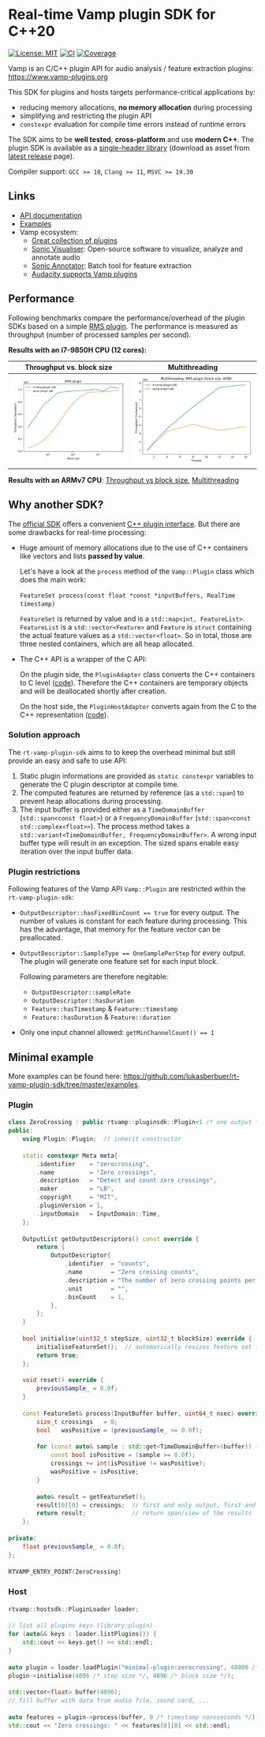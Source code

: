# Real-time Vamp plugin SDK for C++20

[![License: MIT](https://img.shields.io/badge/License-MIT-yellow.svg)](https://opensource.org/licenses/MIT)
[![CI](https://github.com/lukasberbuer/rt-vamp-plugin-sdk/actions/workflows/ci.yml/badge.svg)](https://github.com/lukasberbuer/rt-vamp-plugin-sdk/actions/workflows/ci.yml)
[![Coverage](https://coveralls.io/repos/github/lukasberbuer/rt-vamp-plugin-sdk/badge.svg)](https://coveralls.io/github/lukasberbuer/rt-vamp-plugin-sdk)

Vamp is an C/C++ plugin API for audio analysis / feature extraction plugins: https://www.vamp-plugins.org

This SDK for plugins and hosts targets performance-critical applications by:

- reducing memory allocations, **no memory allocation** during processing
- simplifying and restricting the plugin API
- `constexpr` evaluation for compile time errors instead of runtime errors

The SDK aims to be **well tested**, **cross-platform** and use **modern C++**.
The plugin SDK is available as a [single-header library](https://github.com/lukasberbuer/rt-vamp-plugin-sdk/releases/latest/download/pluginsdk.hpp) (download as asset from [latest release](https://github.com/lukasberbuer/rt-vamp-plugin-sdk/releases/latest) page).

Compiler support: `GCC >= 10`, `Clang >= 11`, `MSVC >= 19.30`

## Links

- [API documentation](https://lukasberbuer.github.io/rt-vamp-plugin-sdk)
- [Examples](https://github.com/lukasberbuer/rt-vamp-plugin-sdk/tree/master/examples)
- Vamp ecosystem:
    - [Great collection of plugins](https://www.vamp-plugins.org/download.html)
    - [Sonic Visualiser](https://www.sonicvisualiser.org/): Open-source software to visualize, analyze and annotate audio
    - [Sonic Annotator](https://vamp-plugins.org/sonic-annotator/): Batch tool for feature extraction
    - [Audacity supports Vamp plugins](https://wiki.audacityteam.org/wiki/Vamp_Plug-ins)

## Performance

Following benchmarks compare the performance/overhead of the plugin SDKs based on a simple [RMS plugin](https://github.com/lukasberbuer/rt-vamp-plugin-sdk/tree/master/benchmarks/sdks/RMS.hpp).
The performance is measured as throughput (number of processed samples per second).

**Results with an i7-9850H CPU (12 cores):**

| Throughput vs. block size                          | Multithreading                                                    |
| -------------------------------------------------- | ----------------------------------------------------------------- |
| ![](benchmarks/sdks/results/benchmark_sdks_i7.png) | ![](benchmarks/sdks/results/benchmark_sdks_i7_multithreading.png) |

**Results with an ARMv7 CPU**:
[Throughput vs block size](https://github.com/lukasberbuer/rt-vamp-plugin-sdk/tree/master/benchmarks/sdks/results/benchmark_sdks_armv7.png),
[Multithreading](https://github.com/lukasberbuer/rt-vamp-plugin-sdk/tree/master/benchmarks/sdks/results/benchmark_sdks_armv7_multithreading.png)

## Why another SDK?

The [official SDK](https://github.com/c4dm/vamp-plugin-sdk) offers a convenient [C++ plugin interface](https://code.soundsoftware.ac.uk/projects/vamp-plugin-sdk/embedded/classVamp_1_1Plugin.html).
But there are some drawbacks for real-time processing:

- Huge amount of memory allocations due to the use of C++ containers like vectors and lists **passed by value**.

  Let's have a look at the `process` method of the `Vamp::Plugin` class which does the main work:

  `FeatureSet process(const float *const *inputBuffers, RealTime timestamp)`

  `FeatureSet` is returned by value and is a `std::map<int, FeatureList>`.
  `FeatureList` is a `std::vector<Feature>` and `Feature` is `struct` containing the actual feature values as a `std::vector<float>`.
  So in total, those are three nested containers, which are all heap allocated.

- The C++ API is a wrapper of the C API:

  On the plugin side, the `PluginAdapter` class converts the C++ containers to C level ([code](https://github.com/c4dm/vamp-plugin-sdk/blob/master/src/vamp-sdk/PluginAdapter.cpp#L828-L921)).
Therefore the C++ containers are temporary objects and will be deallocated shortly after creation.

  On the host side, the `PluginHostAdapter` converts again from the C to the C++ representation ([code](https://github.com/c4dm/vamp-plugin-sdk/blob/master/src/vamp-hostsdk/PluginHostAdapter.cpp#L413-L464)).

### Solution approach

The `rt-vamp-plugin-sdk` aims to to keep the overhead minimal but still provide an easy and safe to use API:

1. Static plugin informations are provided as `static constexpr` variables to generate the C plugin descriptor at compile time.
2. The computed features are returned by reference (as a `std::span`) to prevent heap allocations during processing.
3. The input buffer is provided either as a `TimeDomainBuffer` (`std::span<const float>`) or a `FrequencyDomainBuffer` (`std::span<const std::complex<float>>`).
   The process method takes a `std::variant<TimeDomainBuffer, FrequencyDomainBuffer>`. A wrong input buffer type will result in an exception. The sized spans enable easy iteration over the input buffer data.

### Plugin restrictions

Following features of the Vamp API `Vamp::Plugin` are restricted within the `rt-vamp-plugin-sdk`:

- `OutputDescriptor::hasFixedBinCount == true` for every output.
  The number of values is constant for each feature during processing.
  This has the advantage, that memory for the feature vector can be preallocated.

- `OutputDescriptor::SampleType == OneSamplePerStep` for every output.
  The plugin will generate one feature set for each input block.
  
  Following parameters are therefore negitable:
  - `OutputDescriptor::sampleRate`
  - `OutputDescriptor::hasDuration`
  - `Feature::hasTimestamp` & `Feature::timestamp`
  - `Feature::hasDuration` & `Feature::duration`

- Only one input channel allowed: `getMinChannelCount() == 1`

## Minimal example

More examples can be found here: https://github.com/lukasberbuer/rt-vamp-plugin-sdk/tree/master/examples.

### Plugin

```cpp
class ZeroCrossing : public rtvamp::pluginsdk::Plugin<1 /* one output */> {
public:
    using Plugin::Plugin;  // inherit constructor

    static constexpr Meta meta{
        .identifier    = "zerocrossing",
        .name          = "Zero crossings",
        .description   = "Detect and count zero crossings",
        .maker         = "LB",
        .copyright     = "MIT",
        .pluginVersion = 1,
        .inputDomain   = InputDomain::Time,
    };

    OutputList getOutputDescriptors() const override {
        return {
            OutputDescriptor{
                .identifier  = "counts",
                .name        = "Zero crossing counts",
                .description = "The number of zero crossing points per processing block",
                .unit        = "",
                .binCount    = 1,
            },
        };
    }

    bool initialise(uint32_t stepSize, uint32_t blockSize) override {
        initialiseFeatureSet();  // automatically resizes feature set to number of outputs and bins
        return true;
    };

    void reset() override {
        previousSample_ = 0.0f;
    }

    const FeatureSet& process(InputBuffer buffer, uint64_t nsec) override {
        size_t crossings   = 0;
        bool   wasPositive = (previousSample_ >= 0.0f);

        for (const auto& sample : std::get<TimeDomainBuffer>(buffer)) {
            const bool isPositive = (sample >= 0.0f);
            crossings += int(isPositive != wasPositive);
            wasPositive = isPositive;
        }

        auto& result = getFeatureSet();
        result[0][0] = crossings;  // first and only output, first and only bin
        return result;             // return span/view of the results
    };

private:
    float previousSample_ = 0.0f;
};

RTVAMP_ENTRY_POINT(ZeroCrossing)
```

### Host

```cpp
rtvamp::hostsdk::PluginLoader loader;

// list all plugins keys (library:plugin)
for (auto&& keys : loader.listPlugins()) {
    std::cout << keys.get() << std::endl;
}

auto plugin = loader.loadPlugin("minimal-plugin:zerocrossing", 48000 /* samplerate */);
plugin->initialise(4096 /* step size */, 4096 /* block size */);

std::vector<float> buffer(4096);
// fill buffer with data from audio file, sound card, ...

auto features = plugin->process(buffer, 0 /* timestamp nanoseconds */);
std::cout << "Zero crossings: " << features[0][0] << std::endl;
```
